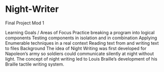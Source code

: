 # Night-Writer
Final Project Mod 1

Learning Goals / Areas of Focus
Practice breaking a program into logical components
Testing components in isolation and in combination
Applying Enumerable techniques in a real context
Reading text from and writing text to files
Background
The idea of Night Writing was first developed for Napoleon’s army so soldiers could communicate silently at night without light. The concept of night writing led to Louis Braille’s development of his Braille tactile writing system.

